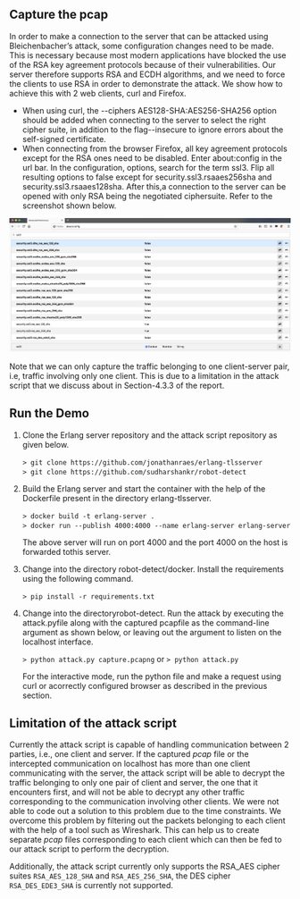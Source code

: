 <h2>Capture the pcap</h2>

In order to make a connection to the server that can be attacked using Bleichenbacher’s attack, some configuration changes need to be made. This is necessary because most modern applications have blocked the use of the RSA key agreement protocols because of their vulnerabilities. Our server therefore supports RSA and ECDH algorithms, and we need to force the clients to use RSA in order to demonstrate the attack. We show how to achieve this with 2 web clients, curl and Firefox.

*	When using curl, the --ciphers AES128-SHA:AES256-SHA256 option should be added when connecting to the server to select the right cipher suite, in addition to the flag--insecure to ignore errors about the self-signed certificate.
*	When connecting from the browser Firefox, all key agreement protocols except for the RSA ones need to be disabled. Enter about:config in the url bar. In the configuration, options, search for the term ssl3. Flip all resulting options to false except for security.ssl3.rsaaes256sha and security.ssl3.rsaaes128sha. After this,a connection to the server can be opened with only RSA being the negotiated ciphersuite. Refer to the screenshot shown below.

<img src="ciphersuites.png" alt="Negotiated cuphersuite">

Note that we can only capture the traffic belonging to one client-server pair, i.e, traffic involving only one client. This is due to a limitation in the attack script that we discuss about in Section-4.3.3 of the report.

<h2>Run the Demo</h2>

1.	Clone the Erlang server repository and the attack script repository as given below.

	`> git clone https://github.com/jonathanraes/erlang-tlsserver`\
	`> git clone https://github.com/sudharshankr/robot-detect`

2. Build the Erlang server and start the container with the help of the Dockerfile present in the directory erlang-tlsserver.
	
	`> docker build -t erlang-server .`\
	`> docker run --publish 4000:4000 --name erlang-server erlang-server`
	
	The above server will run on port 4000 and the port 4000 on the host is forwarded tothis server.

3. Change into the directory robot-detect/docker. Install the requirements using the following command.
	
	`> pip install -r requirements.txt`

4. Change into the directoryrobot-detect. Run the attack by executing the attack.pyfile along with the captured pcapfile as the command-line argument as shown below, or leaving out the argument to listen on the localhost interface.

	`> python attack.py capture.pcapng`
	or
	`> python attack.py`
	
	For the interactive mode, run the python file and make a request using curl or acorrectly configured browser as described in the previous section.

<h2>Limitation of the attack script</h2>
Currently the attack script is capable of handling communication between 2 parties, i.e., one client and server. If the captured <em>pcap</em> file or the intercepted communication on localhost has more than one client communicating with the server, the attack script will be able to decrypt the traffic belonging to only one pair of client and server, the one that it encounters first, and will not be able to decrypt any other traffic corresponding to the communication involving other clients. We were not able to code out a solution to this problem due to the time constraints. We overcome this problem by filtering out the packets belonging to each client with the help of a tool such as Wireshark. This can help us to create separate <em>pcap</em> files corresponding to each client which can then be fed to our attack script to perform the decryption.

Additionally, the attack script currently only supports the RSA_AES cipher suites `RSA_AES_128_SHA` and `RSA_AES_256_SHA`, the DES cipher `RSA_DES_EDE3_SHA` is currently not supported.
